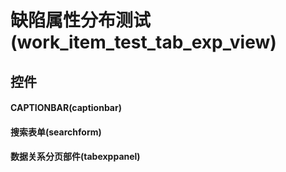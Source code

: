 # 缺陷属性分布测试(work_item_test_tab_exp_view)  <!-- {docsify-ignore-all} -->



## 控件
#### CAPTIONBAR(captionbar)
#### 搜索表单(searchform)
#### 数据关系分页部件(tabexppanel)


<script>
 const { createApp } = Vue
  createApp({
    data() {
      return {

      }
    }
  }).use(ElementPlus).mount('#app')
</script>